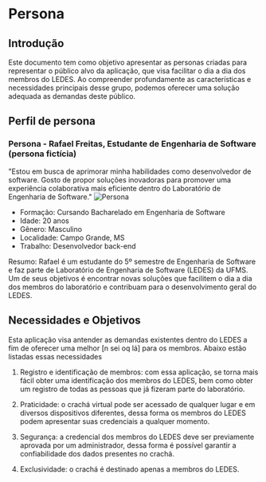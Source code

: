 # Persona

## Introdução
Este documento tem como objetivo apresentar as personas criadas para representar o público alvo da aplicação, que visa facilitar o dia a dia dos membros do LEDES. Ao compreender profundamente as características e necessidades principais desse grupo, podemos oferecer uma solução adequada as demandas deste público.

## Perfil de persona
### Persona - Rafael Freitas, Estudante de Engenharia de Software (persona fictícia)
"Estou em busca de aprimorar minha habilidades como desenvolvedor de software. Gosto de propor soluções inovadoras para promover uma experiência colaborativa mais eficiente dentro do Laboratório de Engenharia de Software."
![Persona](/images/persona.jpg)

- Formação: Cursando Bacharelado em Engenharia de Software
- Idade: 20 anos
- Gênero: Masculino
- Localidade: Campo Grande, MS
- Trabalho: Desenvolvedor back-end

Resumo: Rafael é um estudante do 5º semestre de Engenharia de Software e faz parte de Laboratório de Engenharia de Software (LEDES) da UFMS. Um de seus objetivos é encontrar novas soluções que facilitem o dia a dia dos membros do laboratório e contribuam para o desenvolvimento geral do LEDES.

## Necessidades e Objetivos
Esta aplicação visa antender as demandas existentes dentro do LEDES a fim de oferecer uma melhor [n sei oq lá] para os membros. Abaixo estão listadas essas necessidades

1. Registro e identificação de membros: com essa aplicação, se torna mais fácil obter uma identificação dos membros do LEDES, bem como obter um registro de todas as pessoas que já fizeram parte do laboratório.

2. Praticidade: o crachá virtual pode ser acessado de qualquer lugar e em diversos dispositivos diferentes, dessa forma os membros do LEDES podem apresentar suas credenciais a qualquer momento.

3. Segurança: a credencial dos membros do LEDES deve ser previamente aprovada por um administrador, dessa forma é possível garantir a confiabilidade dos dados presentes no crachá.

4. Exclusividade: o crachá é destinado apenas a membros do LEDES.